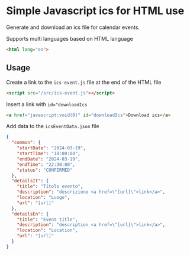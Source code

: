 # Simple Javascript ics for HTML use

Generate and download an ics file for calendar events.

Supports multi languages based on HTML language

```html
<html lang="en">
```

## Usage

Create a link to the `ics-event.js` file at the end of the HTML file

```html
<script src="/src/ics-event.js"></script>
```

Insert a link with `id="downloadIcs`

```html
<a href="javascript:void(0)" id="downloadIcs">Download ics</a>
```

Add data to the `icsEventData.json` file

```json
{
  "common": {
    "startDate": "2024-03-19",
    "startTime": "18:00:00",
    "endDate": "2024-03-19",
    "endTime": "22:30:00",
    "status": "CONFIRMED"
  },
  "detailsIt": {
    "title": "Titolo evento",
    "description": "descrizione <a href=\"[url]\">link</a>",
    "location": "Luogo",
    "url": "[url]"
  },
  "detailsEn": {
    "title": "Event title",
    "description": "description <a href=\"[url]\">link</a>",
    "location": "Location",
    "url": "[url]"
  }
}
```